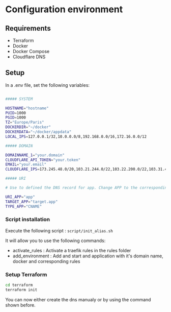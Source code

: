 # Configuration environment

## Requirements

- Terraform
- Docker
- Docker Compose
- Cloudflare DNS

## Setup

In a .env file, set the following variables:

```bash

##### SYSTEM

HOSTNAME="hostname"
PUID=1000
PGID=1000
TZ="Europe/Paris"
DOCKERDIR="~/docker"
DOCKERDATA="~/docker/appdata"
LOCAL_IPS=127.0.0.1/32,10.0.0.0/8,192.168.0.0/16,172.16.0.0/12

##### DOMAIN

DOMAINNAME_1="your.domain"
CLOUDFLARE_API_TOKEN="your.token"
EMAIL="your.email"
CLOUDFLARE_IPS=173.245.48.0/20,103.21.244.0/22,103.22.200.0/22,103.31.4.0/22,141.101.64.0/18,108.162.192.0/18,190.93.240.0/20,188.114.96.0/20,197.234.240.0/22,198.41.128.0/17,162.158.0.0/15,104.16.0.0/13,104.24.0.0/14,172.64.0.0/13,131.0.72.0/22

##### URI

# Use to defined the DNS record for app. Change APP to the corresponding name. Can be repetead for multiple apps with different name.

URI_APP="app"
TARGET_APP="target.app"
TYPE_APP="CNAME"
```

### Script installation

Execute the following script : `script/init_alias.sh`

It will allow you to use the following commands:

- activate_rules : Activate a traefik rules in the rules folder
- add_environment : Add and start and application with it's domain name, docker and corresponding rules

### Setup Terraform

```bash
cd terraform
terraform init
```

You can now either create the dns manualy or by using the command shown before.
